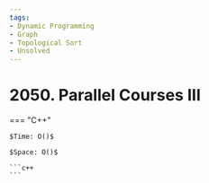 ```yaml
---
tags:
- Dynamic Programming
- Graph
- Topological Sort
- Unsolved
---
```



# 2050. Parallel Courses III

=== "C++"

    $Time: O()$

    $Space: O()$

    ```c++
    ```